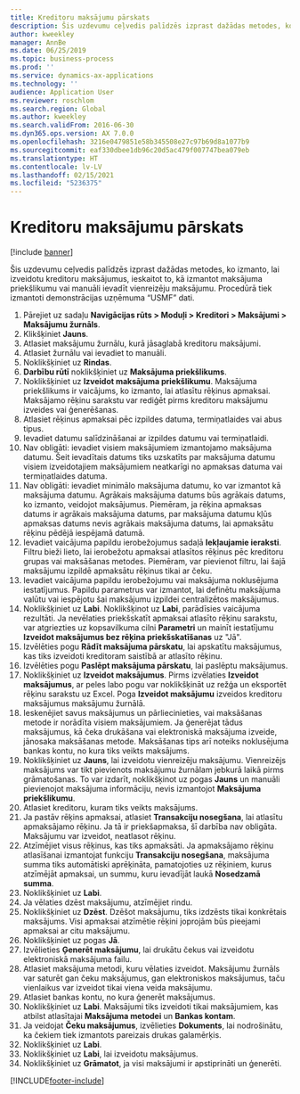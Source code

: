 ```yaml
---
title: Kreditoru maksājumu pārskats
description: Šis uzdevumu ceļvedis palīdzēs izprast dažādas metodes, ko izmanto, lai izveidotu kreditoru maksājumus, ieskaitot to, kā izmantot maksājuma priekšlikumu vai manuāli ievadīt vienreizēju maksājumu.
author: kweekley
manager: AnnBe
ms.date: 06/25/2019
ms.topic: business-process
ms.prod: ''
ms.service: dynamics-ax-applications
ms.technology: ''
audience: Application User
ms.reviewer: roschlom
ms.search.region: Global
ms.author: kweekley
ms.search.validFrom: 2016-06-30
ms.dyn365.ops.version: AX 7.0.0
ms.openlocfilehash: 3216e0479851e58b345508e27c97b69d8a1077b9
ms.sourcegitcommit: eaf330dbee1db96c20d5ac479f007747bea079eb
ms.translationtype: HT
ms.contentlocale: lv-LV
ms.lasthandoff: 02/15/2021
ms.locfileid: "5236375"
---
```

# <a name="vendor-payment-overview"></a>Kreditoru maksājumu pārskats

[!include [banner](../../includes/banner.md)]

Šis uzdevumu ceļvedis palīdzēs izprast dažādas metodes, ko izmanto, lai izveidotu kreditoru maksājumus, ieskaitot to, kā izmantot maksājuma priekšlikumu vai manuāli ievadīt vienreizēju maksājumu. Procedūrā tiek izmantoti demonstrācijas uzņēmuma “USMF” dati.

1. Pārejiet uz sadaļu **Navigācijas rūts > Moduļi > Kreditori > Maksājumi > Maksājumu žurnāls**.
2. Klikšķiniet **Jauns**.
3. Atlasiet maksājumu žurnālu, kurā jāsaglabā kreditoru maksājumi. 
4. Atlasiet žurnālu vai ievadiet to manuāli.
5. Noklikšķiniet uz **Rindas**.
6. **Darbību rūtī** noklikšķiniet uz **Maksājuma priekšlikums**.
7. Noklikšķiniet uz **Izveidot maksājuma priekšlikumu**. Maksājuma priekšlikums ir vaicājums, ko izmanto, lai atlasītu rēķinus apmaksai. Maksājamo rēķinu sarakstu var rediģēt pirms kreditoru maksājumu izveides vai ģenerēšanas.
8. Atlasiet rēķinus apmaksai pēc izpildes datuma, termiņatlaides vai abus tipus. 
9. Ievadiet datumu salīdzināšanai ar izpildes datumu vai termiņatlaidi. 
10. Nav obligāti: ievadiet visiem maksājumiem izmantojamo maksājuma datumu. Šeit ievadītais datums tiks uzskatīts par maksājuma datumu visiem izveidotajiem maksājumiem neatkarīgi no apmaksas datuma vai termiņatlaides datuma.  
11. Nav obligāti: ievadiet minimālo maksājuma datumu, ko var izmantot kā maksājuma datumu. Agrākais maksājuma datums būs agrākais datums, ko izmanto, veidojot maksājumus. Piemēram, ja rēķina apmaksas datums ir agrākais maksājuma datums, par maksājuma datumu kļūs apmaksas datums nevis agrākais maksājuma datums, lai apmaksātu rēķinu pēdējā iespējamā datumā.
12. Ievadiet vaicājuma papildu ierobežojumus sadaļā **Iekļaujamie ieraksti**. Filtru bieži lieto, lai ierobežotu apmaksai atlasītos rēķinus pēc kreditoru grupas vai maksāšanas metodes. Piemēram, var pievienot filtru, lai šajā maksājumu izpildē apmaksātu rēķinus tikai ar čeku.
13. Ievadiet vaicājuma papildu ierobežojumu vai maksājuma noklusējuma iestatījumus. Papildu parametrus var izmantot, lai definētu maksājuma valūtu vai iespējotu šai maksājumu izpildei centralizētos maksājumus.  
14. Noklikšķiniet uz **Labi**. Noklikšķinot uz **Labi**, parādīsies vaicājuma rezultāti. Ja nevēlaties priekšskatīt apmaksai atlasīto rēķinu sarakstu, var atgriezties uz kopsavilkuma cilni **Parametri** un mainīt iestatījumu **Izveidot maksājumus bez rēķina priekšskatīšanas** uz "Jā".  
15. Izvēlēties pogu **Rādīt maksājuma pārskatu**, lai apskatītu maksājumus, kas tiks izveidoti kreditoram saistībā ar atlasīto rēķinu.
16. Izvēlēties pogu **Paslēpt maksājuma pārskatu**, lai paslēptu maksājumus. 
17. Noklikšķiniet uz **Izveidot maksājumus**. Pirms izvēlaties **Izveidot maksājumus**, ar peles labo pogu var noklikšķināt uz režģa un eksportēt rēķinu sarakstu uz Excel. Poga **Izveidot maksājumu** izveidos kreditoru maksājumus maksājumu žurnālā.  
18. Ieskenējiet savus maksājumus un pārliecinieties, vai maksāšanas metode ir norādīta visiem maksājumiem. Ja ģenerējat tādus maksājumus, kā čeka drukāšana vai elektroniskā maksājuma izveide, jānosaka maksāšanas metode. Maksāšanas tips arī noteiks noklusējuma bankas kontu, no kura tiks veikts maksājums.  
19. Noklikšķiniet uz **Jauns**, lai izveidotu vienreizēju maksājumu. Vienreizējs maksājums var tikt pievienots maksājumu žurnālam jebkurā laikā pirms grāmatošanas. To var izdarīt, noklikšķinot uz pogas **Jauns** un manuāli pievienojot maksājuma informāciju, nevis izmantojot **Maksājuma priekšlikumu**.  
20. Atlasiet kreditoru, kuram tiks veikts maksājums.
21. Ja pastāv rēķins apmaksai, atlasiet **Transakciju nosegšana**, lai atlasītu apmaksājamo rēķinu. Ja tā ir priekšapmaksa, šī darbība nav obligāta. Maksājumu var izveidot, neatlasot rēķinu. 
22. Atzīmējiet visus rēķinus, kas tiks apmaksāti. Ja apmaksājamo rēķinu atlasīšanai izmantojat funkciju **Transakciju nosegšana**, maksājuma summa tiks automātiski aprēķināta, pamatojoties uz rēķiniem, kurus atzīmējāt apmaksai, un summu, kuru ievadījāt laukā **Nosedzamā summa**.
23. Noklikšķiniet uz **Labi**.
24. Ja vēlaties dzēst maksājumu, atzīmējiet rindu.
25. Noklikšķiniet uz **Dzēst**. Dzēšot maksājumu, tiks izdzēsts tikai konkrētais maksājums. Visi apmaksai atzīmētie rēķini joprojām būs pieejami apmaksai ar citu maksājumu.
26. Noklikšķiniet uz pogas **Jā**.
27. Izvēlieties **Ģenerēt maksājumu**, lai drukātu čekus vai izveidotu elektroniskā maksājuma failu.
28. Atlasiet maksājuma metodi, kuru vēlaties izveidot. Maksājumu žurnāls var saturēt gan čeku maksājumus, gan elektroniskos maksājumus, taču vienlaikus var izveidot tikai viena veida maksājumu.
29. Atlasiet bankas kontu, no kura ģenerēt maksājumus.
30. Noklikšķiniet uz **Labi**. Maksājumi tiks izveidoti tikai maksājumiem, kas atbilst atlasītajai **Maksājuma metodei** un **Bankas kontam**.
31. Ja veidojat **Čeku maksājumus**, izvēlieties **Dokuments**, lai nodrošinātu, ka čekiem tiek izmantots pareizais drukas galamērķis.
32. Noklikšķiniet uz **Labi**.
33. Noklikšķiniet uz **Labi**, lai izveidotu maksājumus.
34. Noklikšķiniet uz **Grāmatot**, ja visi maksājumi ir apstiprināti un ģenerēti. 



[!INCLUDE[footer-include](../../../includes/footer-banner.md)]